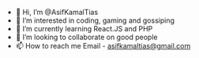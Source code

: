 - 👋 Hi, I’m @AsifKamalTias
- 👀 I’m interested in coding, gaming and gossiping
- 🌱 I’m currently learning React.JS and PHP
- 💞️ I’m looking to collaborate on good people
- 📫 How to reach me
  Email - asifkamaltias@gmail.com

